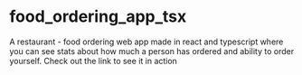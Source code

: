 # food_ordering_app_tsx
A restaurant - food ordering web app made in react and typescript where you can see stats about how much a person has ordered and ability to order yourself. Check out the link to see it in action
